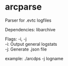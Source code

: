 # arcparse
Parser for .evtc logfiles

Dependencies: libarchive

Flags: -i, -j\
-i: Output general logstats\
-j: Generate .json file


example: ./arcdps -j logname
